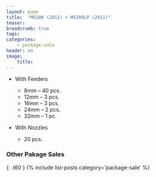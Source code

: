 ```yaml
---
layout: page
title:  "MX200 (2011) + MX200LP (2011)"
teaser:
breadcrumb: true
tags:
categories:
    - package-sale
header: no
image:
    title:
---
```


- With Feeders
  - 8mm – 40 pcs.
  - 12mm – 3 pcs.
  - 16mm – 3 pcs.
  - 24mm – 2 pcs.
  - 32mm – 1 pc.

- With Nozzles
  - 20 pcs.

### Other Pakage Sales ###
{: .t60 }
{% include list-posts category='package-sale' %}
